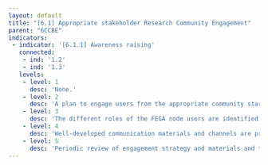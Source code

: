 ```yaml
---
layout: default
title: "[6.1] Appropriate stakeholder Research Community Engagement"
parent: "6CCBE"
indicators:
 - indicator: '[6.1.1] Awareness raising'
   connected:
    - ind: '1.2'
    - ind: '1.3'
   levels:
    - level: 1
      desc: 'None.'
    - level: 2
      desc: 'A plan to engage users from the appropriate community starts in the dialogue on the importance of federated data sharing.'
    - level: 3  
      desc: 'The different roles of the FEGA node users are identified and mechanisms to communicate with them are designed.'
    - level: 4
      desc: 'Well-developed communication materials and channels are provided, emphasizing the commitment of the FEGA node in research data sharing.'
    - level: 5
      desc: 'Periodic review of engagement strategy and materials and the coordination with other FEGA nodes and relevant projects to develop a common agenda for awareness raising.'
---
```

